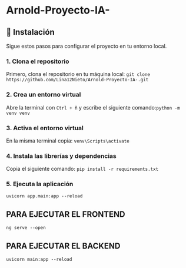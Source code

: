 # Arnold-Proyecto-IA-

## 🚀 Instalación

Sigue estos pasos para configurar el proyecto en tu entorno local.

### 1. Clona el repositorio
Primero, clona el repositorio en tu máquina local:
`git clone https://github.com/Lina12Nieto/Arnold-Proyecto-IA-.git`

### 2. Crea un entorno virtual
Abre la terminal con `Ctrl + ñ` y escribe el siguiente comando:`python -m venv venv`

### 3. Activa el entorno virtual
En la misma terminal copia: `venv\Scripts\activate`

### 4. Instala las librerías y dependencias
Copia el siguiente comando: `pip install -r requirements.txt`
   
### 5. Ejecuta la aplicación
`uvicorn app.main:app --reload`

## PARA EJECUTAR EL FRONTEND
`ng serve --open`

## PARA EJECUTAR EL BACKEND
`uvicorn main:app --reload`

